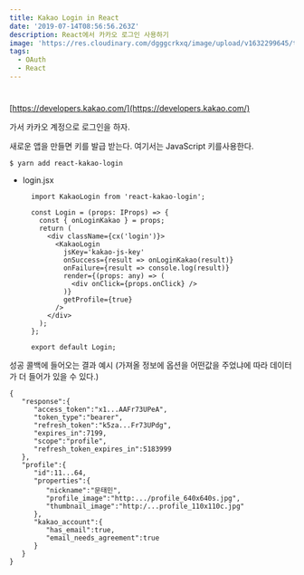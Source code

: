```yaml
---
title: Kakao Login in React
date: '2019-07-14T08:56:56.263Z'
description: React에서 카카오 로그인 사용하기
image: 'https://res.cloudinary.com/dgggcrkxq/image/upload/v1632299645/tlog/cover/kakao_login_eecddz.png'
tags:
  - OAuth
  - React
---
```

#

[https://developers.kakao.com/](https://developers.kakao.com/)

가서 카카오 계정으로 로그인을 하자.

새로운 앱을 만들면 키를 발급 받는다. 여기서는 JavaScript 키를사용한다.

    $ yarn add react-kakao-login

- login.jsx

        import KakaoLogin from 'react-kakao-login';
        
        const Login = (props: IProps) => {
          const { onLoginKakao } = props;
          return (
            <div className={cx('login')}>
              <KakaoLogin
                jsKey='kakao-js-key'
                onSuccess={result => onLoginKakao(result)}
                onFailure={result => console.log(result)}
                render={(props: any) => (
                  <div onClick={props.onClick} />
                )}
                getProfile={true}
              />
            </div>
          );
        };
        
        export default Login;

성공 콜백에 들어오는 결과 예시 (가져올 정보에 옵션을 어떤값을 주었냐에 따라 데이터가 더 들어가 있을 수 있다.)

    {  
       "response":{  
          "access_token":"x1...AAFr73UPeA",
          "token_type":"bearer",
          "refresh_token":"k5za...Fr73UPdg",
          "expires_in":7199,
          "scope":"profile",
          "refresh_token_expires_in":5183999
       },
       "profile":{  
          "id":11...64,
          "properties":{  
             "nickname":"문태민",
             "profile_image":"http:.../profile_640x640s.jpg",
             "thumbnail_image":"http:/...profile_110x110c.jpg"
          },
          "kakao_account":{  
             "has_email":true,
             "email_needs_agreement":true
          }
       }
    }